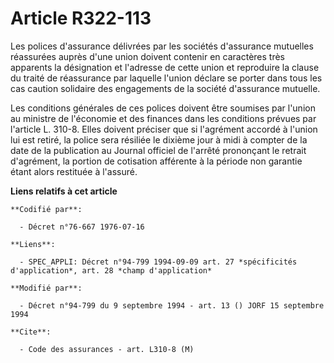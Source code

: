 # Article R322-113

Les polices d'assurance délivrées par les sociétés d'assurance mutuelles réassurées auprès d'une union doivent contenir en
caractères très apparents la désignation et l'adresse de cette union et reproduire la clause du traité de réassurance par
laquelle l'union déclare se porter dans tous les cas caution solidaire des engagements de la société d'assurance mutuelle.

Les conditions générales de ces polices doivent être soumises par l'union au ministre de l'économie et des finances dans les
conditions prévues par l'article L. 310-8. Elles doivent préciser que si l'agrément accordé à l'union lui est retiré, la
police sera résiliée le dixième jour à midi à compter de la date de la publication au Journal officiel de l'arrêté prononçant
le retrait d'agrément, la portion de cotisation afférente à la période non garantie étant alors restituée à l'assuré.

**Liens relatifs à cet article**

	**Codifié par**:

	  - Décret n°76-667 1976-07-16

	**Liens**:

	  - SPEC_APPLI: Décret n°94-799 1994-09-09 art. 27 *spécificités d'application*, art. 28 *champ d'application*

	**Modifié par**:

	  - Décret n°94-799 du 9 septembre 1994 - art. 13 () JORF 15 septembre 1994

	**Cite**:

	  - Code des assurances - art. L310-8 (M)
